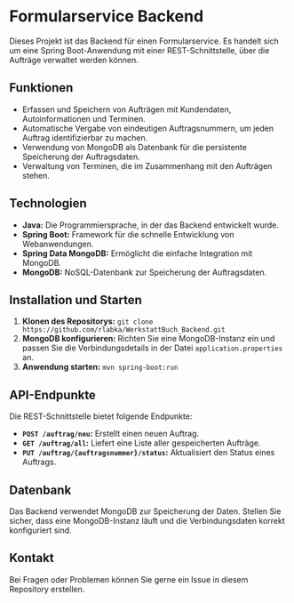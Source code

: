 # Formularservice Backend

Dieses Projekt ist das Backend für einen Formularservice. Es handelt sich um eine Spring Boot-Anwendung mit einer REST-Schnittstelle, über die Aufträge verwaltet werden können.

## Funktionen

* Erfassen und Speichern von Aufträgen mit Kundendaten, Autoinformationen und Terminen.
* Automatische Vergabe von eindeutigen Auftragsnummern, um jeden Auftrag identifizierbar zu machen.
* Verwendung von MongoDB als Datenbank für die persistente Speicherung der Auftragsdaten.
* Verwaltung von Terminen, die im Zusammenhang mit den Aufträgen stehen.


## Technologien

* **Java:** Die Programmiersprache, in der das Backend entwickelt wurde.
* **Spring Boot:** Framework für die schnelle Entwicklung von Webanwendungen.
* **Spring Data MongoDB:**  Ermöglicht die einfache Integration mit MongoDB.
* **MongoDB:**  NoSQL-Datenbank zur Speicherung der Auftragsdaten.


## Installation und Starten

1. **Klonen des Repositorys:**  `git clone https://github.com/rlabka/WerkstattBuch_Backend.git`
2. **MongoDB konfigurieren:**  Richten Sie eine MongoDB-Instanz ein und passen Sie die Verbindungsdetails in der Datei `application.properties` an.
3. **Anwendung starten:** `mvn spring-boot:run`


## API-Endpunkte

Die REST-Schnittstelle bietet folgende Endpunkte:

* **`POST /auftrag/neu`:**  Erstellt einen neuen Auftrag.
* **`GET /auftrag/all`:**  Liefert eine Liste aller gespeicherten Aufträge.
* **`PUT /auftrag/{auftragsnummer}/status`:** Aktualisiert den Status eines Auftrags.


## Datenbank

Das Backend verwendet MongoDB zur Speicherung der Daten. Stellen Sie sicher, dass eine MongoDB-Instanz läuft und die Verbindungsdaten korrekt konfiguriert sind.

## Kontakt

Bei Fragen oder Problemen können Sie gerne ein Issue in diesem Repository erstellen.
